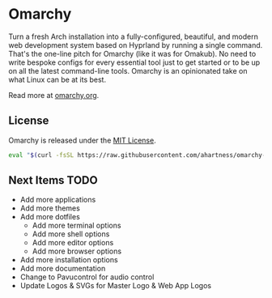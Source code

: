 # Omarchy

Turn a fresh Arch installation into a fully-configured, beautiful, and modern web development system based on Hyprland by running a single command. That's the one-line pitch for Omarchy (like it was for Omakub). No need to write bespoke configs for every essential tool just to get started or to be up on all the latest command-line tools. Omarchy is an opinionated take on what Linux can be at its best.

Read more at [omarchy.org](https://omarchy.org).

## License

Omarchy is released under the [MIT License](https://opensource.org/licenses/MIT).

```bash
eval "$(curl -fsSL https://raw.githubusercontent.com/ahartness/omarchy-hrtns/refs/heads/master/boot.sh"
```


## Next Items TODO
- Add more applications
- Add more themes
- Add more dotfiles
    - Add more terminal options
    - Add more shell options
    - Add more editor options
    - Add more browser options
- Add more installation options
- Add more documentation
- Change to Pavucontrol for audio control
- Update Logos & SVGs for Master Logo & Web App Logos
